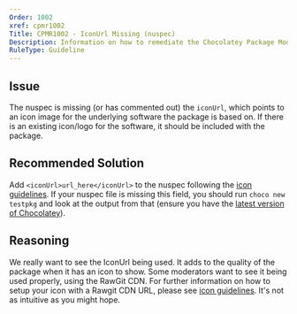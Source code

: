 ```yaml
---
Order: 1002
xref: cpmr1002
Title: CPMR1002 - IconUrl Missing (nuspec)
Description: Information on how to remediate the Chocolatey Package Moderation Rule 1002
RuleType: Guideline
---
```


## Issue

The nuspec is missing (or has commented out) the `iconUrl`, which points to an icon image for the underlying software the package is based on. If there is an existing icon/logo for the software, it should be included with the package.

## Recommended Solution

Add `<iconUrl>url_here</iconUrl>` to the nuspec following the [icon guidelines](https://github.com/chocolatey/choco/wiki/CreatePackages#package-icon-guidelines). If your nuspec file is missing this field, you should run `choco new testpkg` and look at the output from that (ensure you have the [latest version of Chocolatey](https://chocolatey.org/packages?q=id%3Achocolatey)).

## Reasoning

We really want to see the IconUrl being used. It adds to the quality of the package when it has an icon to show. Some moderators want to see it being used properly, using the RawGit CDN. For further information on how to setup your icon with a Rawgit CDN URL, please see [icon guidelines](https://github.com/chocolatey/choco/wiki/CreatePackages#package-icon-guidelines). It's not as intuitive as you might hope.

